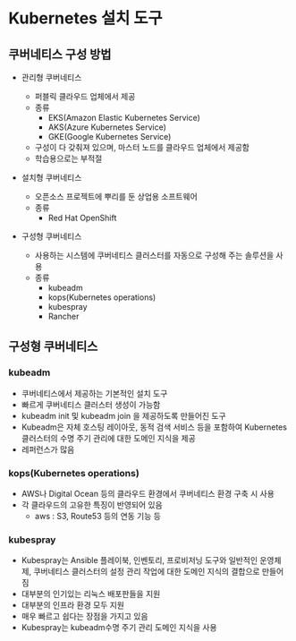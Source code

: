 # Kubernetes 설치 도구

## 쿠버네티스 구성 방법

- 관리형 쿠버네티스
  + 퍼블릭 클라우드 업체에서 제공
  + 종류
    - EKS(Amazon Elastic Kubernetes Service)
    - AKS(Azure Kubernetes Service)
    - GKE(Google Kubernetes Service)
  + 구성이 다 갖춰져 있으며, 마스터 노드를 클라우드 업체에서 제공함
  + 학습용으로는 부적절

- 설치형 쿠버네티스
  + 오픈소스 프로젝트에 뿌리를 둔 상업용 소프트웨어
  + 종류
    - Red Hat OpenShift

- 구성형 쿠버네티스
  + 사용하는 시스템에 쿠버네티스 클러스터를 자동으로 구성해 주는 솔루션을 사용
  + 종류
    - kubeadm
    - kops(Kubernetes operations)
    - kubespray
    - Rancher

## 구성형 쿠버네티스

### kubeadm

- 쿠버네티스에서 제공하는 기본적인 설치 도구
- 빠르게 쿠버네티스 클러스터 생성이 가능함
- kubeadm init 및 kubeadm join 을 제공하도록 만들어진 도구
- Kubeadm은 자체 호스팅 레이아웃, 동적 검색 서비스 등을 포함하여 Kubernetes 클러스터의 수명 주기 관리에 대한 도메인 지식을 제공
- 레퍼런스가 많음

### kops(Kubernetes operations)

- AWS나 Digital Ocean 등의 클라우드 환경에서 쿠버네티스 환경 구축 시 사용
- 각 클라우드의 고유한 특징이 반영되어 있음
  + aws : S3, Route53 등의 연동 기능 등

### kubespray

- Kubespray는 Ansible 플레이북, 인벤토리, 프로비저닝 도구와 일반적인 운영체제, 쿠버네티스 클러스터의 설정 관리 작업에 대한 도메인 지식의 결합으로 만들어짐
- 대부분의 인기있는 리눅스 배포판들을 지원
- 대부분의 인프라 환경 모두 지원
- 매우 빠르고 쉽다는 장점을 가지고 있음
- Kubespray는 kubeadm수명 주기 관리 도메인 지식을 사용


